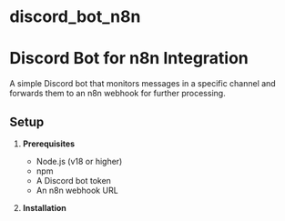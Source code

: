 # discord_bot_n8n

# Discord Bot for n8n Integration

A simple Discord bot that monitors messages in a specific channel and forwards them to an n8n webhook for further processing.

## Setup

1. **Prerequisites**
   - Node.js (v18 or higher)
   - npm
   - A Discord bot token
   - An n8n webhook URL

2. **Installation**